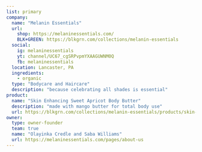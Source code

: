```yaml
---
list: primary
company:
  name: "Melanin Essentials"
  url:
    shop: https://melaninessentials.com/
    BLK+GREEN: https://blkgrn.com/collections/melanin-essentials
  social:
    ig: melaninessentials
    yt: channel/UC67_cgSRPvpmYXAAGUWNM0Q
    fb: melaninessentials
  location: Lancaster, PA
  ingredients:
    - organic
  type: "Bodycare and Haircare"
  description: "because celebrating all shades is essential"
product:
  name: "Skin Enhancing Sweet Apricot Body Butter"
  description: "made with mango butter for total body use"
  url: https://blkgrn.com/collections/melanin-essentials/products/skin-enhancing-body-butter-sweet-apricot
owner:
  type: owner-founder
  team: true
  name: "Olayinka Credle and Saba Williams"
  url: https://melaninessentials.com/pages/about-us
---
```

